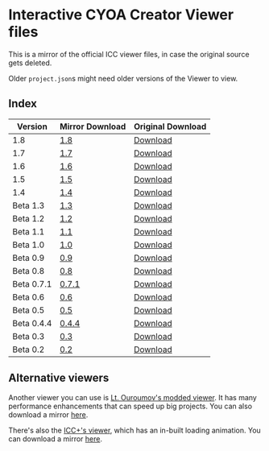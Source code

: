 # Interactive CYOA Creator Viewer files
This is a mirror of the official ICC viewer files, in case the original source
gets deleted.

Older `project.json`s might need older versions of the Viewer to view.

## Index

| Version    | Mirror Download | Original Download      |
| ---------- | --------------- | ---------------------- |
| 1.8        | [1.8]           | [Download][1.8-mega]   |
| 1.7        | [1.7]           | [Download][1.7-mega]   |
| 1.6        | [1.6]           | [Download][1.6-mega]   |
| 1.5        | [1.5]           | [Download][1.5-mega]   |
| 1.4        | [1.4]           | [Download][1.4-mega]   |
| Beta 1.3   | [1.3]           | [Download][1.3-mega]   |
| Beta 1.2   | [1.2]           | [Download][1.2-mega]   |
| Beta 1.1   | [1.1]           | [Download][1.1-mega]   |
| Beta 1.0   | [1.0]           | [Download][1.0-mega]   |
| Beta 0.9   | [0.9]           | [Download][0.9-mega]   |
| Beta 0.8   | [0.8]           | [Download][0.8-mega]   |
| Beta 0.7.1 | [0.7.1]         | [Download][0.7.1-mega] |
| Beta 0.6   | [0.6]           | [Download][0.6-mega]   |
| Beta 0.5   | [0.5]           | [Download][0.5-mega]   |
| Beta 0.4.4 | [0.4.4]         | [Download][0.4.4-mega] |
| Beta 0.3   | [0.3]           | [Download][0.3-mega]   |
| Beta 0.2   | [0.2]           | [Download][0.2-mega]   |

## Alternative viewers
Another viewer you can use is [Lt. Ouroumov's modded viewer][lt-view]. It has
many performance enhancements that can speed up big projects. You can also
download a mirror [here][lt-view-mirror].

There's also the [ICC+'s viewer][ICC+viewer], which has an in-built loading
animation. You can download a mirror [here][ICC+viewer-mirror].

[lt-view]: https://github.com/ltouroumov/worm-cyoa-v6-fork/tree/master/viewer
[lt-view-mirror]: ./LtOuroumovViewer.zip
[ICC+viewer]: https://mega.nz/file/mjoxVbpT#idyHx8JAxxAepfvmOj95Of7E-KfA89yT3RCLVOo4POM
[ICC+viewer-mirror]: ./New_Viewer_1.0.zip

<!-- URLs -->
[1.8-mega]: https://mega.nz/file/iiQHxSIA#Wr93LFgqkvOMnwsT9ZWCHWxZTD0qaZ6WA2p2VTCLSEU
[1.8]: ./Viewer_1.8.rar
[1.7-mega]: https://mega.nz/file/T2RCiLTS#oBZGhSpY4z2ieYJtW-cJ16WcvnLmF6AtlCfy0kx9xXA
[1.7]: ./Viewer_1.7.rar
[1.6-mega]: https://mega.nz/file/zjoQyJiI#R3bDIDWcRLeSkQHICTaqXeMkH8CpIhOhityluCbn7hU
[1.6]: ./Viewer_1.6.rar
[1.5-mega]: https://mega.nz/file/3zgSBAIK#tQqFHI7ffZoMoWmaK0uu4YglAPhhuSdzDla6Atsd9Ko
[1.5]: ./Viewer_1.5.rar
[1.4-mega]: https://mega.nz/file/XmgCFKCB#Ij2DU93EHFKKBvb8Y9LjhGO3CiPaFmGH8_oaLT_EdTM
[1.4]: ./Viewer_1.4.rar
[1.3-mega]: https://mega.nz/file/32gAib4b#8rgL6A-AxA2ekUSqPeiYaDEfOm6rz_Qvl90Vlc5nAs4
[1.3]: ./Viewer_Beta_1.3.rar
[1.2-mega]: https://mega.nz/file/b6YTGYaI#A3wlyNHGlMQJkxpbDb4KdjXUoZDzy0BHj23Sr5Tv06E
[1.2]: ./Viewer_Beta_1.2.rar
[1.1-mega]: https://mega.nz/file/2q5HETIB#6uazthTwvpBkyK0NrhIlLM0R3QXLRKDUWIUD13l5p9Y
[1.1]: ./Viewer_Beta_1.1.rar
[1.0-mega]: https://mega.nz/file/6mA2zSrb#3h4gJlDyK1_mF-Lq3qAyl2xKgdOaPVSm0Hao3Gij0pQ
[1.0]: ./Viewer_Beta_1.0.rar
[0.9-mega]: https://mega.nz/file/bqARTACD#OwuSk5wspNTRtXVp7VjkCh7j2Ihd5APIwVIxbO4if08
[0.9]: ./Viewer_Beta_0.9.rar
[0.8-mega]: https://mega.nz/file/3q4TQDSC#aqJYwWV84EzhZsz4sJBMa4okA744u_K4LrmMHa3hymI
[0.8]: ./Viewer_Beta_0.8.rar
[0.7.1-mega]: https://mega.nz/file/zqoBHSxJ#nh9eKehc7z4_KSpAqu4Twk7sCj3EUZc_CfiQl4VJggA
[0.7.1]: ./Viewer_Beta_0.7.1.rar
[0.6-mega]: https://mega.nz/file/ezQSSYgB#5I2NoPVcd2NPruFBur-h8qdghCpwXjYEya--qtY206o
[0.6]: ./Viewer_Beta_0.6.rar
[0.5-mega]: https://mega.nz/file/K2YRhAoI#fjFfMg3WVCaVXz30vkEOIjEEk0L6KDwYTuJCKsVn0GA
[0.5]: ./Viewer_Beta_0.5.rar
[0.4.4-mega]: https://mega.nz/file/D6RAiQ5K#oUjywoLi5GuRvwlOv72RnB3vcgIpbtbFi_YsGNKz68o
[0.4.4]: ./Viewer_Beta_0.4.4.rar
[0.3-mega]: https://mega.nz/file/2npj1ISB#_P2DBzR-Td2QAv1sW255NGTujOViWqr53FfzRLiIenY
[0.3]: ./Viewer_Beta_0.3.rar
[0.2-mega]: https://mega.nz/#!muxRSL6T!bLOpBfKKFxTXksMk8beDKR5DDJ8lP1oWGpejiVeLZiA
[0.2]: ./IntCyoaViewerBeta2.rar

<!-- BUFFER -->
